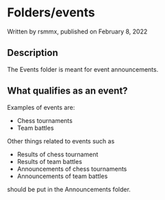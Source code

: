 # Folders/events
Written by rsmmx, published on February 8, 2022

## Description

The Events folder is meant for event announcements. 

## What qualifies as an event?

Examples of events are:
- Chess tournaments
- Team battles

Other things related to events such as
- Results of chess tournament
- Results of team battles
- Announcements of chess tournaments
- Announcements of team battles

should be put in the Announcements folder.
